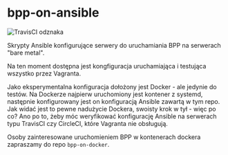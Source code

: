 # bpp-on-ansible
![TravisCI odznaka](https://travis-ci.org/iplweb/bpp-on-ansible.svg?branch=develop)

Skrypty Ansible konfigurujące serwery do uruchamiania BPP na serwerach "bare metal".

Na ten moment dostępna jest kongfiguracja uruchamiająca i testująca wszystko przez Vagranta.

Jako eksperymentalna konfiguracja dołożony jest Docker - ale jedynie do testów. Na Dockerze najpierw uruchomiony jest kontener z systemd,
następnie konfigurowany jest on konfiguracją Ansible zawartą w tym repo. Jak widać jest to pewne nadużycie Dockera,
swoisty krok w tył - więc po co? Ano po to, żeby móc weryfikować konfigurację Ansible na serwerach typu TravisCI
czy CircleCI, które Vagranta nie obsługują.

Osoby zainteresowane uruchomieniem BPP w kontenerach dockera zapraszamy do repo `bpp-on-docker`. 

